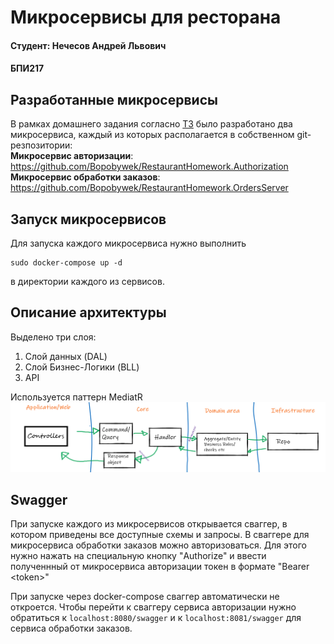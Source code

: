 # Микросервисы для ресторана
<!-- omit from toc -->
#### Студент: Нечесов Андрей Львович
#### БПИ217

## Разработанные микросервисы
В рамках домашнего задания согласно [ТЗ](ДЗ4-КПО-2023-may-02-1.pdf) было разработано два микросервиса, каждый из которых располагается в собственном git-резпозитории:  
**Микросервис авторизации**: https://github.com/Bopobywek/RestaurantHomework.Authorization  
**Микросервис обработки заказов**: https://github.com/Bopobywek/RestaurantHomework.OrdersServer

## Запуск микросервисов
Для запуска каждого микросервиса нужно выполнить
```console
sudo docker-compose up -d
```
в директории каждого из сервисов.

## Описание архитектуры
Выделено три слоя:
1. Слой данных (DAL)
2. Слой Бизнес-Логики (BLL)
3. API

Используется паттерн MediatR
![Картиночка](MediatR.png)

## Swagger
При запуске каждого из микросервисов открывается сваггер, в котором приведены все доступные схемы и запросы. В сваггере для микросервиса обработки заказов можно авторизоваться. Для этого нужно нажать на специальную кнопку "Authorize" и ввести полученнный от микросервиса авторизации токен в формате "Bearer &lt;token&gt;"

При запуске через docker-compose сваггер автоматически не откроется. Чтобы перейти к сваггеру сервиса авторизации нужно обратиться к `localhost:8080/swagger` и к `localhost:8081/swagger` для сервиса обработки заказов.
